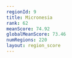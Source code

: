```yaml
---
regionId: 9
title: Micronesia
rank: 62
meanScore: 74.92
globalMeanScore: 73.46
numRegions: 220
layout: region_score
---
```

